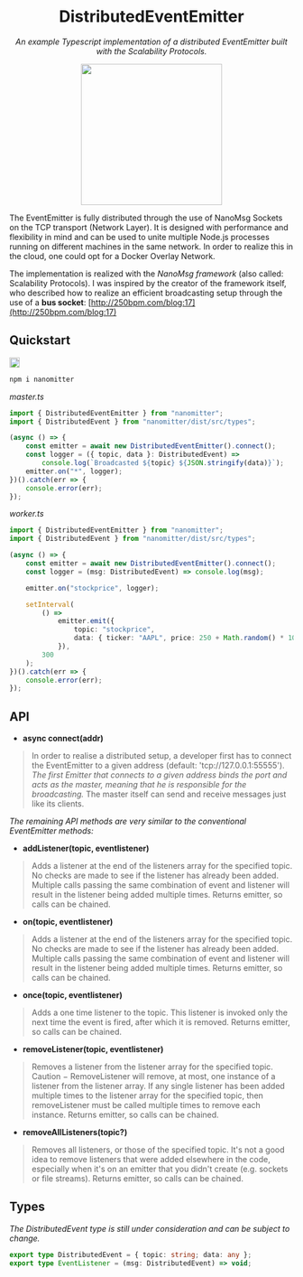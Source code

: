 <div align="center">
<h1> DistributedEventEmitter </h1>

_An example Typescript implementation of a distributed EventEmitter built with the Scalability Protocols._

<img src="https://250bpm.wdfiles.com/local--files/blog:17/bus2.png" width="250">
</div>

The EventEmitter is fully distributed through the use of NanoMsg Sockets on the TCP transport (Network Layer).
It is designed with performance and flexibility in mind and can be used to unite multiple Node.js processes running on different machines in the same network.
In order to realize this in the cloud, one could opt for a Docker Overlay Network.

The implementation is realized with the _NanoMsg framework_ (also called: Scalability Protocols).
I was inspired by the creator of the framework itself, who described how to realize an efficient broadcasting setup through the use of a **bus socket**: [http://250bpm.com/blog:17](http://250bpm.com/blog:17)

## Quickstart

<a href="https://badge.fury.io/js/nanomitter"><img src="https://badge.fury.io/js/nanomitter.svg" alt="npm version" height="18"></a>

```sh
npm i nanomitter
```

_master.ts_

```ts
import { DistributedEventEmitter } from "nanomitter";
import { DistributedEvent } from "nanomitter/dist/src/types";

(async () => {
	const emitter = await new DistributedEventEmitter().connect();
	const logger = ({ topic, data }: DistributedEvent) =>
		console.log(`Broadcasted ${topic} ${JSON.stringify(data)}`);
	emitter.on("*", logger);
})().catch(err => {
	console.error(err);
});
```

_worker.ts_

```ts
import { DistributedEventEmitter } from "nanomitter";
import { DistributedEvent } from "nanomitter/dist/src/types";

(async () => {
	const emitter = await new DistributedEventEmitter().connect();
	const logger = (msg: DistributedEvent) => console.log(msg);

	emitter.on("stockprice", logger);

	setInterval(
		() =>
			emitter.emit({
				topic: "stockprice",
				data: { ticker: "AAPL", price: 250 + Math.random() * 10 }
			}),
		300
	);
})().catch(err => {
	console.error(err);
});
```

## API

- **async connect(addr)**
> In order to realise a distributed setup, a developer first has to connect the EventEmitter to a given address (default: 'tcp://127.0.0.1:55555'). _The first Emitter that connects to a given address binds the port and acts as the master, meaning that he is responsible for the broadcasting._ The master itself can send and receive messages just like its clients.


_The remaining API methods are very similar to the conventional EventEmitter methods:_

- **addListener(topic, eventlistener)**

> Adds a listener at the end of the listeners array for the specified topic. No checks are made to see if the listener has already been added. Multiple calls passing the same combination of event and listener will result in the listener being added multiple times. Returns emitter, so calls can be chained.


- **on(topic, eventlistener)**

> Adds a listener at the end of the listeners array for the specified topic. No checks are made to see if the listener has already been added. Multiple calls passing the same combination of event and listener will result in the listener being added multiple times. Returns emitter, so calls can be chained.


- **once(topic, eventlistener)**

> Adds a one time listener to the topic. This listener is invoked only the next time the event is fired, after which it is removed. Returns emitter, so calls can be chained.


- **removeListener(topic, eventlistener)**

> Removes a listener from the listener array for the specified topic. Caution − RemoveListener will remove, at most, one instance of a listener from the listener array. If any single listener has been added multiple times to the listener array for the specified topic, then removeListener must be called multiple times to remove each instance. Returns emitter, so calls can be chained.


- **removeAllListeners(topic?)**

> Removes all listeners, or those of the specified topic. It's not a good idea to remove listeners that were added elsewhere in the code, especially when it's on an emitter that you didn't create (e.g. sockets or file streams). Returns emitter, so calls can be chained.


## Types

_The DistributedEvent type is still under consideration and can be subject to change._

```typescript
export type DistributedEvent = { topic: string; data: any };
export type EventListener = (msg: DistributedEvent) => void;
```
